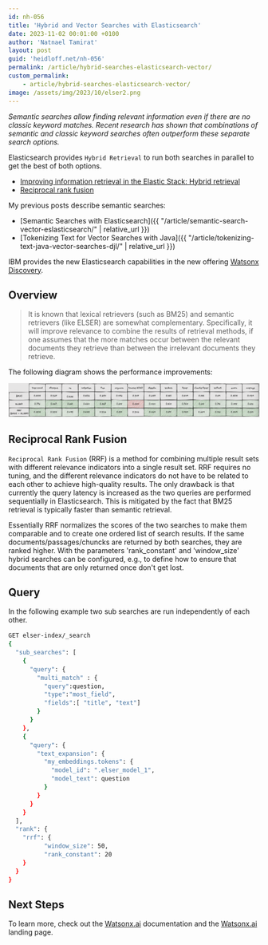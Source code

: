 ```yaml
---
id: nh-056
title: 'Hybrid and Vector Searches with Elasticsearch'
date: 2023-11-02 00:01:00 +0100
author: 'Natnael Tamirat'
layout: post
guid: 'heidloff.net/nh-056'
permalink: /article/hybrid-searches-elasticsearch-vector/
custom_permalink:
    - article/hybrid-searches-elasticsearch-vector/
image: /assets/img/2023/10/elser2.png
---
```


*Semantic searches allow finding relevant information even if there are no classic keyword matches. Recent research has shown that combinations of semantic and classic keyword searches often outperform these separate search options.*

Elasticsearch provides `Hybrid Retrieval` to run both searches in parallel to get the best of both options.

* [Improving information retrieval in the Elastic Stack: Hybrid retrieval](https://www.elastic.co/blog/improving-information-retrieval-elastic-stack-hybrid)
* [Reciprocal rank fusion](https://www.elastic.co/guide/en/elasticsearch/reference/current/rrf.html)

My previous posts describe semantic searches:

* [Semantic Searches with Elasticsearch]({{ "/article/semantic-search-vector-eslasticsearch/" | relative_url }})
* [Tokenizing Text for Vector Searches with Java]({{ "/article/tokenizing-text-java-vector-searches-djl/" | relative_url }})

IBM provides the new Elasticsearch capabilities in the new offering [Watsonx Discovery](https://www.ibm.com/docs/en/announcements/watsonx-discovery-10?region=US).

## Overview

> It is known that lexical retrievers (such as BM25) and semantic retrievers (like ELSER) are somewhat complementary. Specifically, it will improve relevance to combine the results of retrieval methods, if one assumes that the more matches occur between the relevant documents they retrieve than between the irrelevant documents they retrieve.

The following diagram shows the performance improvements:

![image](/assets/img/2023/10/elser-hybrid.png)

## Reciprocal Rank Fusion

`Reciprocal Rank Fusion` (RRF) is a method for combining multiple result sets with different relevance indicators into a single result set. RRF requires no tuning, and the different relevance indicators do not have to be related to each other to achieve high-quality results. The only drawback is that currently the query latency is increased as the two queries are performed sequentially in Elasticsearch. This is mitigated by the fact that BM25 retrieval is typically faster than semantic retrieval.

Essentially RRF normalizes the scores of the two searches to make them comparable and to create one ordered list of search results. If the same documents/passages/chuncks are returned by both searches, they are ranked higher. With the parameters 'rank_constant' and 'window_size' hybrid searches can be configured, e.g., to define how to ensure that documents that are only returned once don't get lost.

## Query

In the following example two sub searches are run independently of each other.

```bash
GET elser-index/_search
{
  "sub_searches": [
    {
      "query": {
        "multi_match" : {
          "query":question,
          "type":"most_field",
          "fields":[ "title", "text"]
        }
      }
    },
    {
      "query": {
        "text_expansion": {
          "my_embeddings.tokens": {
            "model_id": ".elser_model_1",
            "model_text": question
          }
        }
      }
    }
  ],
  "rank": {
    "rrf": {
          "window_size": 50,
          "rank_constant": 20
    }
  }
}
```

## Next Steps

To learn more, check out the [Watsonx.ai](https://eu-de.dataplatform.cloud.ibm.com/docs/content/wsj/analyze-data/fm-overview.html?context=wx&audience=wdp) documentation and the [Watsonx.ai](https://www.ibm.com/products/watsonx-ai) landing page.